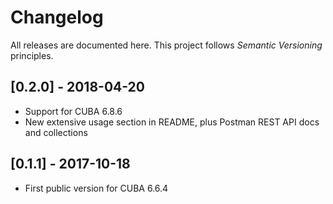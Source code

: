 # Changelog

All releases are documented here. This project follows *Semantic Versioning* principles.

## [0.2.0] - 2018-04-20

- Support for CUBA 6.8.6
- New extensive usage section in README, plus Postman REST API docs and collections

## [0.1.1] - 2017-10-18

- First public version for CUBA 6.6.4

